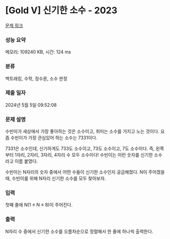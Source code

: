 # [Gold V] 신기한 소수 - 2023 

[문제 링크](https://www.acmicpc.net/problem/2023) 

### 성능 요약

메모리: 109240 KB, 시간: 124 ms

### 분류

백트래킹, 수학, 정수론, 소수 판정

### 제출 일자

2024년 5월 5일 09:52:08

### 문제 설명

<p>수빈이가 세상에서 가장 좋아하는 것은 소수이고, 취미는 소수를 가지고 노는 것이다. 요즘 수빈이가 가장 관심있어 하는 소수는 7331이다.</p>

<p>7331은 소수인데, 신기하게도 733도 소수이고, 73도 소수이고, 7도 소수이다. 즉, 왼쪽부터 1자리, 2자리, 3자리, 4자리 수 모두 소수이다! 수빈이는 이런 숫자를 신기한 소수라고 이름 붙였다.</p>

<p>수빈이는 N자리의 숫자 중에서 어떤 수들이 신기한 소수인지 궁금해졌다. N이 주어졌을 때, 수빈이를 위해 N자리 신기한 소수를 모두 찾아보자.</p>

### 입력 

 <p>첫째 줄에 N(1 ≤ N ≤ 8)이 주어진다.</p>

### 출력 

 <p>N자리 수 중에서 신기한 소수를 오름차순으로 정렬해서 한 줄에 하나씩 출력한다.</p>

